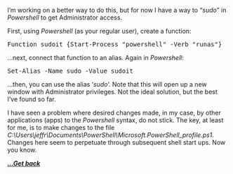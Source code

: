 I&#8217;m working on a better way to do this, but for now I have a way to &#8220;_sudo_&#8221; in _Powershell_ to get Administrator access.

First, using _Powershell_ (as your regular user), create a function:

<pre class="EnlighterJSRAW" data-enlighter-language="generic" data-enlighter-theme="" data-enlighter-highlight="" data-enlighter-linenumbers="" data-enlighter-lineoffset="" data-enlighter-title="" data-enlighter-group="">Function sudoit {Start-Process "powershell" -Verb "runas"}</pre>

&#8230;next, connect that function to an alias. Again in _Powershell_:

<pre class="EnlighterJSRAW" data-enlighter-language="generic" data-enlighter-theme="" data-enlighter-highlight="" data-enlighter-linenumbers="" data-enlighter-lineoffset="" data-enlighter-title="" data-enlighter-group="">Set-Alias -Name sudo -Value sudoit</pre>

&#8230;then, you can use the alias &#8216;_sudo_&#8216;. Note that this will open up a new window with Administrator privileges. Not the ideal solution, but the best I&#8217;ve found so far.

I have seen a problem where desired changes made, in my case, by other applications (apps) to the _Powershell_ syntax, do not stick. The key, at least for me, is to make changes to the file _C:\Users\jeffr\Documents\PowerShell\Microsoft.PowerShell_profile.ps1_. Changes here seem to perpetuate through subsequent shell start ups. Now you know.

[***...Get back***](..)
